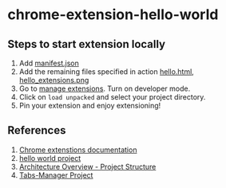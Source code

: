 # chrome-extension-hello-world

## Steps to start extension locally

1. Add [manifest.json](manifest.json)
2. Add the remaining files specified in action [hello.html](hello.html), [hello_extensions.png](hello_extensions.png)
3. Go to [manage extensions](chrome://extensions/). Turn on developer mode.
4. Click on `load unpacked` and select your project directory.
5. Pin your extension and enjoy extensioning!

## References

1. [Chrome extenstions documentation](https://developer.chrome.com/docs/extensions/mv3/)
2. [hello world project](https://developer.chrome.com/docs/extensions/mv3/getstarted/development-basics/)
3. [Architecture Overview - Project Structure](https://developer.chrome.com/docs/extensions/mv3/architecture-overview/)
4. [Tabs-Manager Project](https://developer.chrome.com/docs/extensions/mv3/getstarted/tut-tabs-manager/)
